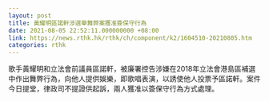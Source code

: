 ```yaml
---
layout: post
title: 黃耀明區諾軒涉選舉舞弊案獲准簽保守行為
date: 2021-08-05 22:52:11.000000000 +08:00
link: https://news.rthk.hk/rthk/ch/component/k2/1604510-20210805.htm
categories: rthk
---
```


歌手黃耀明和立法會前議員區諾軒，被廉署控告涉嫌在2018年立法會港島區補選中作出舞弊行為，向他人提供娛樂，即歌唱表演，以誘使他人投票予區諾軒。案件今日提堂，律政司不提證供起訴，兩人獲准以簽保守行為方式處理。
